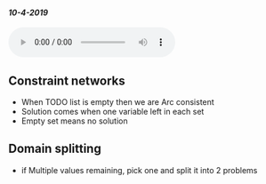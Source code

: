 #### _10-4-2019_
<audio controls>
  <source src="/Audio/450-10-4-2019.mp3" type="audio/mpeg">
Your browser does not support the audio element.</audio>

## Constraint networks
* When TODO list is empty then we are Arc consistent
* Solution comes when one variable left in each set
* Empty set means no solution

## Domain splitting
* if Multiple values remaining, pick one and split it into 2 problems
